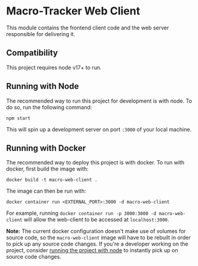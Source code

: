 # Macro-Tracker Web Client
This module contains the frontend client code and the web server responsible for delivering it.

## Compatibility
This project requires node v17+ to run.

## Running with Node
The recommended way to run this project for development is with node. To do so, run the following command:
```
npm start
```

This will spin up a development server on port `:3000` of your local machine.

## Running with Docker
The recommended way to deploy this project is with docker. To run with docker, first build the image with:
```
docker build -t macro-web-client .
```

The image can then be run with:
```
docker container run <EXTERNAL_PORT>:3000 -d macro-web-client
```

For example, running `docker container run -p 3000:3000 -d macro-web-client` will allow the web-client to be accessed at `localhost:3000`.

**Note:** The current docker configuration doesn't make use of  volumes for source code, so the `macro-web-client` image will have to be rebuilt in order to pick up any source code changes. If you're a developer working on the project, consider [running the project with node](#running-with-node) to instantly pick up on source code changes.
